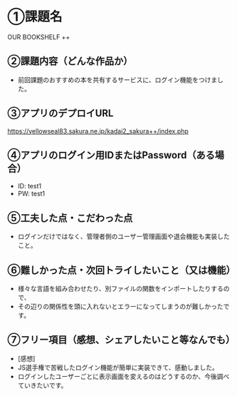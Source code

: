 # ①課題名
OUR BOOKSHELF ++

## ②課題内容（どんな作品か）
- 前回課題のおすすめの本を共有するサービスに、ログイン機能をつけました。

## ③アプリのデプロイURL
https://yellowseal83.sakura.ne.jp/kadai2_sakura++/index.php

## ④アプリのログイン用IDまたはPassword（ある場合）
- ID: test1
- PW: test1

## ⑤工夫した点・こだわった点
- ログインだけではなく、管理者側のユーザー管理画面や退会機能も実装したこと。

## ⑥難しかった点・次回トライしたいこと（又は機能）
- 様々な言語を組み合わせたり、別ファイルの関数をインポートしたりするので、
- その辺りの関係性を頭に入れないとエラーになってしまうのが難しかったです。

## ⑦フリー項目（感想、シェアしたいこと等なんでも）
- [感想]
- JS選手権で苦戦したログイン機能が簡単に実装できて、感動しました。
- ログインしたユーザーごとに表示画面を変えるのはどうするのか、今後調べていきたいです。

